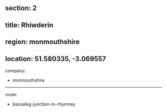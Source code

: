 section: 2
----
title: Rhiwderin
----
region: monmouthshire
----
location: 51.580335, -3.069557
----
company:
- monmouthshire
----
route:
- bassaleg-junction-to-rhymney
